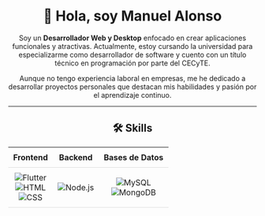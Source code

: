 <h1 align="center">👋 Hola, soy Manuel Alonso</h1>
<p align="center">
  Soy un <strong>Desarrollador Web y Desktop</strong> enfocado en crear aplicaciones funcionales y atractivas. Actualmente, estoy cursando la universidad para especializarme como desarrollador de software y cuento con un título técnico en programación por parte del CECyTE.
</p>

<p align="center">
  Aunque no tengo experiencia laboral en empresas, me he dedicado a desarrollar proyectos personales que destacan mis habilidades y pasión por el aprendizaje continuo.
</p>

<hr>

<h2 align="center">🛠️ Skills</h2>

<table align="center" style="text-align: center; border-collapse: collapse;">
  <tr style="border-bottom: 1px solid #ddd;">
    <th style="padding: 10px;">Frontend</th>
    <th style="padding: 10px;">Backend</th>
    <th style="padding: 10px;">Bases de Datos</th>
  </tr>
  <tr style="border-bottom: 1px solid #ddd;">
    <td align="center" style="padding: 10px;">
      <img src="https://img.shields.io/badge/-Flutter-blue?logo=flutter&logoColor=white" alt="Flutter"><br>
      <img src="https://img.shields.io/badge/-HTML-E34F26?logo=html5&logoColor=white" alt="HTML"><br>
      <img src="https://img.shields.io/badge/-CSS-1572B6?logo=css3&logoColor=white" alt="CSS"><br>
    </td>
    <td align="center" style="padding: 10px;">
      <img src="https://img.shields.io/badge/-Node.js-339933?logo=node.js&logoColor=white" alt="Node.js">
    </td>
    <td align="center" style="padding: 10px;">
      <img src="https://img.shields.io/badge/-MySQL-4479A1?logo=mysql&logoColor=white" alt="MySQL"><br>
      <img src="https://img.shields.io/badge/-MongoDB-47A248?logo=mongodb&logoColor=white" alt="MongoDB">
    </td>
  </tr>
</table>
